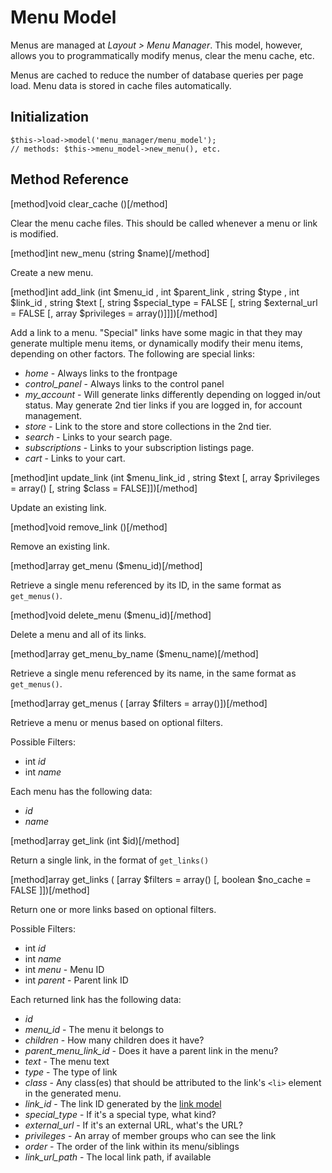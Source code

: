 # Menu Model

Menus are managed at *Layout > Menu Manager*.  This model, however, allows you to programmatically modify menus, clear the menu cache, etc.

Menus are cached to reduce the number of database queries per page load.  Menu data is stored in cache files automatically.

## Initialization

```
$this->load->model('menu_manager/menu_model');
// methods: $this->menu_model->new_menu(), etc.
```

## Method Reference

[method]void clear_cache ()[/method]

Clear the menu cache files.  This should be called whenever a menu or link is modified.

[method]int new_menu (string $name)[/method]

Create a new menu.

[method]int add_link (int $menu_id , int $parent_link , string $type , int $link_id , string $text [, string $special_type = FALSE [, string $external_url = FALSE [, array $privileges = array()]]])[/method]

Add a link to a menu.  "Special" links have some magic in that they may generate multiple menu items, or dynamically modify their menu items, depending on other factors.  The following are special links:

* *home* - Always links to the frontpage
* *control_panel* - Always links to the control panel
* *my_account* - Will generate links differently depending on logged in/out status.  May generate 2nd tier links if you are logged in, for account management.
* *store* - Link to the store and store collections in the 2nd tier.
* *search* - Links to your search page.
* *subscriptions* - Links to your subscription listings page.
* *cart* - Links to your cart.

[method]int update_link (int $menu_link_id , string $text [, array $privileges = array() [, string $class = FALSE]])[/method]

Update an existing link.

[method]void remove_link ()[/method]

Remove an existing link.

[method]array get_menu ($menu_id)[/method]

Retrieve a single menu referenced by its ID, in the same format as `get_menus()`.

[method]void delete_menu ($menu_id)[/method]

Delete a menu and all of its links.

[method]array get_menu_by_name ($menu_name)[/method]

Retrieve a single menu referenced by its name, in the same format as `get_menus()`.

[method]array get_menus ( [array $filters = array()])[/method]

Retrieve a menu or menus based on optional filters.

Possible Filters: 

* int *id*
* int *name*

Each menu has the following data:

* *id*
* *name*

[method]array get_link (int $id)[/method]

Return a single link, in the format of `get_links()`

[method]array get_links ( [array $filters = array() [, boolean $no_cache = FALSE ]])[/method]

Return one or more links based on optional filters.

Possible Filters: 

* int *id*
* int *name*
* int *menu* - Menu ID
* int *parent* - Parent link ID

Each returned link has the following data:

* *id*
* *menu_id* - The menu it belongs to
* *children* - How many children does it have?
* *parent_menu_link_id* - Does it have a parent link in the menu?
* *text* - The menu text
* *type* - The type of link
* *class* - Any class(es) that should be attributed to the link's `<li>` element in the generated menu.
* *link_id* - The link ID generated by the [link model](/docs/developers/reference/link_model)
* *special_type* - If it's a special type, what kind?
* *external_url* - If it's an external URL, what's the URL?
* *privileges* - An array of member groups who can see the link
* *order* - The order of the link within its menu/siblings
* *link_url_path* - The local link path, if available